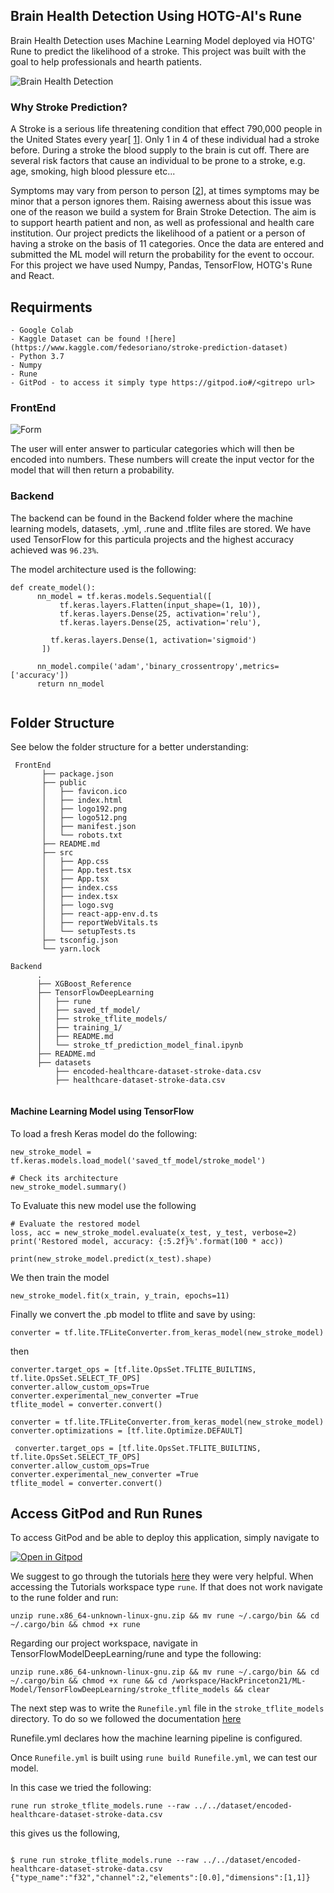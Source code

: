 
## Brain Health Detection Using HOTG-AI's Rune

Brain Health Detection uses Machine Learning Model deployed via HOTG' Rune to predict the likelihood of a stroke. This project was built with the goal to help professionals and hearth patients. 

![Brain Health Detection](https://github.com/9aditya9/HackPrinceton21/blob/main/images/codegitpod.png)

### Why Stroke Prediction? 

A Stroke is a serious life threatening condition that effect 790,000 people in the United States every year[ [1](https://www.cdc.gov/stroke/facts.htm)]. Only 1 in 4 of these individual had a stroke before. During a stroke the blood supply to the brain is cut off. There are several risk factors that cause an individual to be prone to a stroke, e.g. age, smoking, high blood plessure etc...

Symptoms may vary from person to person [[2](https://www.nhs.uk/conditions/stroke/)], at times symptoms may be minor that a person ignores them.  Raising awerness about this issue was one of the reason we build a system for Brain Stroke Detection.  The aim is to support hearth patient and non, as well as professional and health care institution.
Our project predicts the likelihood of a patient or a person   of having a stroke  on the basis of 11 categories.  Once the data are entered and submitted the ML model will return the probability for the event to occour. For this project we have used Numpy, Pandas, TensorFlow, HOTG's Rune and React.

## Requirments

```
- Google Colab
- Kaggle Dataset can be found ![here](https://www.kaggle.com/fedesoriano/stroke-prediction-dataset)
- Python 3.7
- Numpy
- Rune
- GitPod - to access it simply type https://gitpod.io#/<gitrepo url>
```

### FrontEnd 

 ![Form](https://github.com/9aditya9/HackPrinceton21/blob/main/images/questions.png)
 
 The user will enter answer to particular categories which will then be encoded into numbers. These numbers will create the input vector for the model that will then return a probability.

### Backend

The backend can be found in the Backend folder where the machine learning models, datasets, .yml, .rune and .tflite files are stored. We have used TensorFlow for this particula projects and the highest accuracy achieved was `96.23%`. 


The model architecture used is the following:

```
def create_model():
      nn_model = tf.keras.models.Sequential([
           tf.keras.layers.Flatten(input_shape=(1, 10)),
           tf.keras.layers.Dense(25, activation='relu'),
           tf.keras.layers.Dense(25, activation='relu'),

         tf.keras.layers.Dense(1, activation='sigmoid')
       ])

      nn_model.compile('adam','binary_crossentropy',metrics=['accuracy'])
      return nn_model


```

## Folder Structure

See below the folder structure for a better understanding:


```
 FrontEnd
       ├── package.json
       ├── public
       │   ├── favicon.ico
       │   ├── index.html
       │   ├── logo192.png
       │   ├── logo512.png
       │   ├── manifest.json
       │   └── robots.txt
       ├── README.md
       ├── src
       │   ├── App.css
       │   ├── App.test.tsx
       │   ├── App.tsx
       │   ├── index.css
       │   ├── index.tsx
       │   ├── logo.svg
       │   ├── react-app-env.d.ts
       │   ├── reportWebVitals.ts
       │   └── setupTests.ts
       ├── tsconfig.json
       └── yarn.lock
 
Backend
      .
      ├── XGBoost_Reference
      ├── TensorFlowDeepLearning
      │   ├── rune
      │   ├── saved_tf_model/
      │   ├── stroke_tflite_models/
      │   ├── training_1/
      │   ├── README.md
      │   └── stroke_tf_prediction_model_final.ipynb
      ├── README.md
      ├── datasets
          ├── encoded-healthcare-dataset-stroke-data.csv
          ├── healthcare-dataset-stroke-data.csv


```


#### Machine Learning Model using TensorFlow


To load a fresh Keras model do the following: 

```
new_stroke_model = tf.keras.models.load_model('saved_tf_model/stroke_model')

# Check its architecture
new_stroke_model.summary()
```

To Evaluate this new model use the following

```
# Evaluate the restored model
loss, acc = new_stroke_model.evaluate(x_test, y_test, verbose=2)
print('Restored model, accuracy: {:5.2f}%'.format(100 * acc))

print(new_stroke_model.predict(x_test).shape)
```
We then train the model

```
new_stroke_model.fit(x_train, y_train, epochs=11)
```
Finally we convert the .pb model to tflite and save by using:

```
converter = tf.lite.TFLiteConverter.from_keras_model(new_stroke_model)
```

then 
 ```
 converter.target_ops = [tf.lite.OpsSet.TFLITE_BUILTINS, tf.lite.OpsSet.SELECT_TF_OPS]
converter.allow_custom_ops=True
converter.experimental_new_converter =True
tflite_model = converter.convert()
```

```
converter = tf.lite.TFLiteConverter.from_keras_model(new_stroke_model)
converter.optimizations = [tf.lite.Optimize.DEFAULT]
```

```
 converter.target_ops = [tf.lite.OpsSet.TFLITE_BUILTINS, tf.lite.OpsSet.SELECT_TF_OPS]
converter.allow_custom_ops=True
converter.experimental_new_converter =True
tflite_model = converter.convert()
```


## Access GitPod and Run Runes


To access GitPod and be able to deploy this application, simply navigate to 

[![Open in Gitpod](https://gitpod.io/button/open-in-gitpod.svg)](https://gitpod.io/#https://github.com/9aditya9/HackPrinceton21)

We suggest to go through the tutorials [here]() they were very helpful. When accessing the Tutorials workspace type `rune`. If that does not work navigate to the rune folder and run:

```
unzip rune.x86_64-unknown-linux-gnu.zip && mv rune ~/.cargo/bin && cd ~/.cargo/bin && chmod +x rune
```

Regarding our project workspace, navigate in TensorFlowModelDeepLearning/rune and type the following:

```
unzip rune.x86_64-unknown-linux-gnu.zip && mv rune ~/.cargo/bin && cd ~/.cargo/bin && chmod +x rune && cd /workspace/HackPrinceton21/ML-Model/TensorFlowDeepLearning/stroke_tflite_models && clear
```

The next step was to write the `Runefile.yml` file in the `stroke_tflite_models` directory. To do so we followed the documentation [here](https://hotg.dev/docs/reference/runefile_yml/)

Runefile.yml declares how the machine learning pipeline is configured. 

Once  `Runefile.yml` is built using `rune build Runefile.yml`, we can test our model. 

In this case we tried the following:

```
rune run stroke_tflite_models.rune --raw ../../dataset/encoded-healthcare-dataset-stroke-data.csv
```

this gives us the following,

```

$ rune run stroke_tflite_models.rune --raw ../../dataset/encoded-healthcare-dataset-stroke-data.csv
{"type_name":"f32","channel":2,"elements":[0.0],"dimensions":[1,1]}
```



